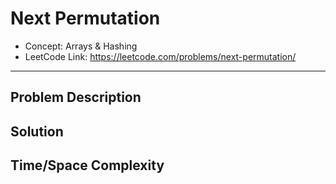 # Next Permutation

- Concept: Arrays & Hashing
- LeetCode Link: https://leetcode.com/problems/next-permutation/

---

## Problem Description

## Solution

## Time/Space Complexity

